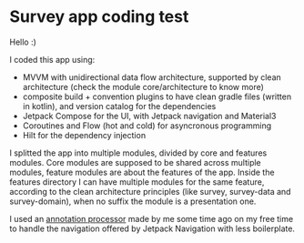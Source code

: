 # Survey app coding test
Hello :) 

I coded this app using:

- MVVM with unidirectional data flow architecture, supported by clean architecture (check the module core/architecture to know more)
- composite build + convention plugins to have clean gradle files (written in kotlin), and version catalog for the dependencies
- Jetpack Compose for the UI, with Jetpack navigation and Material3
- Coroutines and Flow (hot and cold) for asyncronous programming
- Hilt for the dependency injection

I splitted the app into multiple modules, divided by core and features modules. Core modules are supposed to be shared across multiple modules, 
feature modules are about the features of the app. Inside the features directory I can have multiple modules for the same feature, according to
the clean architecture principles (like survey, survey-data and survey-domain), when no suffix the module is a presentation one.

I used an [annotation processor](https://medium.com/@simone.cascino1984/jetpack-compose-navigation-autogenerate-sealed-classes-for-your-destinations-dfd53ce0bf8d) made by me some time ago 
on my free time to handle the navigation offered by Jetpack Navigation with less boilerplate. 


